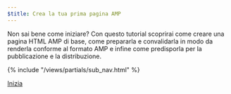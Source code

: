 ```yaml
---
$title: Crea la tua prima pagina AMP
---
```


Non sai bene come iniziare? Con questo tutorial scoprirai come creare una pagina HTML AMP di base, come prepararla e convalidarla in modo da renderla conforme al formato AMP e infine come predisporla per la pubblicazione e la distribuzione.

{% include "/views/partials/sub_nav.html" %}

<div class="prev-next-buttons">
<a class="button" href="/it/docs/tutorials/create/basic_markup.html"><span class="arrow-next">Inizia</span></a>
</div>